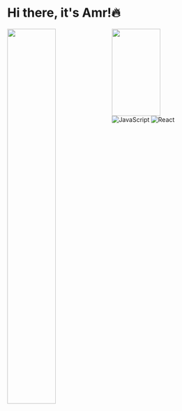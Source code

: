  # Hi there, it's Amr!🔥
 
 <img src="https://github-readme-stats.vercel.app/api?username=amrmohammed5005&show_icons=true&theme=dracula" align="left"  width="47%"/>
 
<img src="https://github-readme-stats.vercel.app/api/top-langs/?username=amrmohammed5005&langs_count=8"  align="left" width="47%" height='200px' />

![JavaScript](https://img.shields.io/badge/javascript-%23323330.svg?style=for-the-badge&logo=javascript&logoColor=%23F7DF1E)
![React](https://img.shields.io/badge/react-%2320232a.svg?style=for-the-badge&logo=react&logoColor=%2361DAFB)
